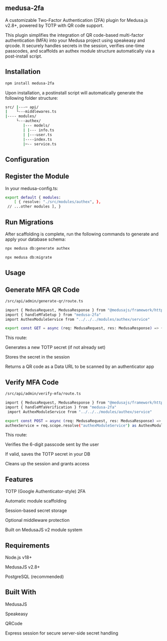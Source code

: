 ## medusa-2fa

A customizable Two-Factor Authentication (2FA) plugin for Medusa.js v2.8+, powered by TOTP with QR code support.

This plugin simplifies the integration of QR code-based multi-factor authentication (MFA) into your Medusa project using speakeasy and qrcode. It securely handles secrets in the session, verifies one-time passcodes, and scaffolds an authex module structure automatically via a post-install script.

## Installation
```bash
npm install medusa-2fa
```
Upon installation, a postinstall script will automatically generate the following folder structure:
```bash
src/ |---─ api/
|    └---middlewares.ts
|---- modules/ 
     └---authex/ 
        |--- models/ 
        | |--- info.ts
        | |---user.ts
        |----index.ts
        |─-- service.ts
```
## Configuration

## Register the Module
In your medusa-config.ts:

```bash
export default { modules: 
    [ { resolve: "./src/modules/authex", },
 // ...other modules ], }
```
## Run Migrations
After scaffolding is complete, run the following commands to generate and apply your database schema:
```bash
npx medusa db:generate authex 

npx medusa db:migrate
```
## Usage

## Generate MFA QR Code
```bash
/src/api/admin/generate-qr/route.ts

import { MedusaRequest, MedusaResponse } from "@medusajs/framework/http" 
import { handleMfaSetup } from "medusa-2fa" 
import AuthexModuleService from "../../../modules/authex/service"

export const GET = async (req: MedusaRequest, res: MedusaResponse) => { const authexService = req.scope.resolve("authexModuleService") as AuthexModuleService await handleMfaSetup(req, res, authexService, "Your-App-Name") }
```
This route:

Generates a new TOTP secret (if not already set)

Stores the secret in the session

Returns a QR code as a Data URL to be scanned by an authenticator app

## Verify MFA Code
```bash
/src/api/admin/verify-mfa/route.ts

import { MedusaRequest, MedusaResponse } from "@medusajs/framework/http" 
import { handleMfaVerification } from "medusa-2fa"
 import AuthexModuleService from "../../../modules/authex/service"

export const POST = async (req: MedusaRequest, res: MedusaResponse) => { const 
authexService = req.scope.resolve("authexModuleService") as AuthexModuleService await handleMfaVerification(req, res, authexService) }
```
This route:

Verifies the 6-digit passcode sent by the user

If valid, saves the TOTP secret in your DB

Cleans up the session and grants access

## Features

TOTP (Google Authenticator-style) 2FA

Automatic module scaffolding

Session-based secret storage

Optional middleware protection

Built on MedusaJS v2 module system

## Requirements

Node.js v18+

MedusaJS v2.8+

PostgreSQL (recommended)

## Built With

MedusaJS

Speakeasy

QRCode

Express session for secure server-side secret handling
